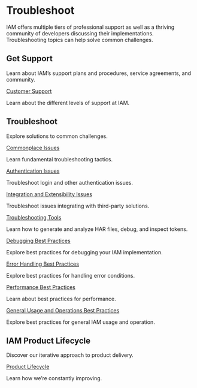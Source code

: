 # Troubleshoot

IAM offers multiple tiers of professional support as well as a thriving community of developers discussing their implementations. Troubleshooting topics can help solve common challenges.

## Get Support
Learn about IAM’s support plans and procedures, service agreements, and community.

[Customer Support]()

Learn about the different levels of support at IAM.

## Troubleshoot
Explore solutions to common challenges.

[Commonplace Issues]()

Learn fundamental troubleshooting tactics.

[Authentication Issues]()

Troubleshoot login and other authentication issues.

[Integration and Extensibility Issues]()

Troubleshoot issues integrating with third-party solutions.

[Troubleshooting Tools]()

Learn how to generate and analyze HAR files, debug, and inspect tokens.

[Debugging Best Practices]()

Explore best practices for debugging your IAM implementation.

[Error Handling Best Practices]()

Explore best practices for handling error conditions.

[Performance Best Practices]()

Learn about best practices for performance.

[General Usage and Operations Best Practices]()

Explore best practices for general IAM usage and operation.

## IAM Product Lifecycle

Discover our iterative approach to product delivery.

[Product Lifecycle]()

Learn how we’re constantly improving.
